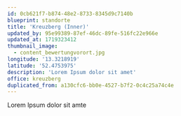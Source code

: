 ```yaml
---
id: 0cb621f7-b874-48e2-8733-8345d9c7140b
blueprint: standorte
title: 'Kreuzberg (Inner)'
updated_by: 95e99389-87ef-46dc-89fe-516fc22e966e
updated_at: 1719323412
thumbnail_image:
  - content_bewertungvorort.jpg
longitude: '13.3218919'
latitude: '52.4753975'
description: 'Lorem Ipsum dolor sit amet'
office: kreuzberg
duplicated_from: a130cfc6-bb0e-4527-b7f2-0c4c25a74c4e
---
```

Lorem Ipsum dolor sit amte